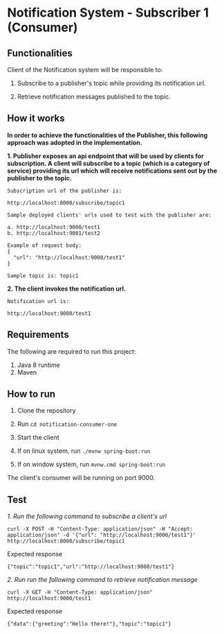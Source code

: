 # Notification System - Subscriber 1 (Consumer)

## Functionalities

Client of the Notification system will be responsible to:

1. Subscribe to a publisher's topic while providing its notification url.

2. Retrieve notification messages published to the topic.

## How it works

__In order to achieve the functionalities of the Publisher, this following approach was adopted in the implementation.__

__1. Publisher exposes an api endpoint that will be used by clients for subscription. A client will subscribe to a topic (which is a category of service) providing its url which will receive notifications sent out by the publisher to the topic.__

	Subscription url of the publisher is:
	
	http://localhost:8000/subscribe/topic1

	Sample deployed clients' urls used to test with the publisher are: 
	
	a. http://localhost:9000/test1
	b. http://localhost:9001/test2
	
	Example of request body:
	{
	  "url": "http://localhost:9000/test1"
	}

	Sample topic is: topic1

__2. The client invokes the notification url.__

	Notification url is:
	
	http://localhost:9000/test1

## Requirements

The following are required to run this project:

1. Java 8 runtime
2. Maven

## How to run

1. Clone the repository

2. Run `cd notification-consumer-one`

3. Start the client

4. If on linux system, run `./mvnw spring-boot:run`

5. If on window system, run `mvnw.cmd spring-boot:run`

The client's consumer will be running on port 9000.

## Test

_1. Run the following command to subscribe a client's url_

`curl -X POST -H "Content-Type: application/json" -H "Accept: application/json" -d '{"url": "http://localhost:9000/test1"}' http://localhost:8000/subscribe/topic1`

Expected response

`{"topic":"topic1","url":"http://localhost:9000/test1"}`


_2. Run run the following command to retrieve notification message_

`curl -X GET -H "Content-Type: application/json" http://localhost:9000/test1`

Expected response

`{"data":{"greeting":"Hello there!"},"topic":"topic1"}`
